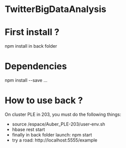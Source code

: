 # TwitterBigDataAnalysis

# First install ?
npm install in back folder

# Dependencies
npm install --save ...

# How to use back ?
On cluster PLE in 203, you must do the following things:
- source /espace/Auber_PLE-203/user-env.sh
- hbase rest start
- finally in back folder launch: npm start
- try a road: http://localhost:5555/example
